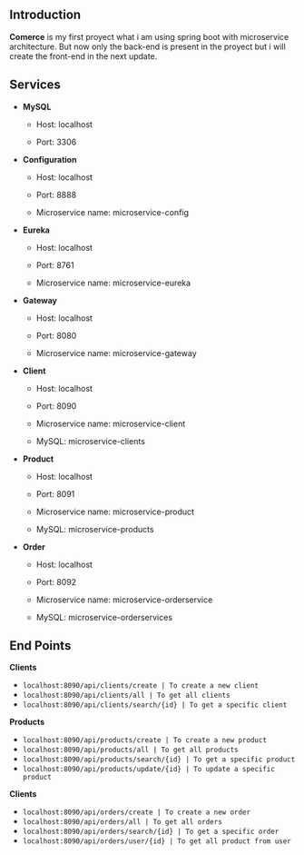 ## Introduction
**Comerce** is my first proyect what i am using spring boot with microservice architecture.
But now only the back-end is present in the proyect but i will create the front-end in the next update.

## Services
* **MySQL** <p>
   * Host: localhost <p>
   * Port: 3306

* **Configuration** <p>
  * Host: localhost <p>
  * Port: 8888  <p>
  * Microservice name: microservice-config

* **Eureka** <p>
  * Host: localhost  <p>
  * Port: 8761  <p>
  * Microservice name: microservice-eureka

* **Gateway** <p>
  * Host: localhost  <p>
  * Port: 8080  <p>
  * Microservice name: microservice-gateway

* **Client** <p>
  * Host: localhost  <p>
  * Port: 8090  <p>
  * Microservice name: microservice-client  <p>
  * MySQL: microservice-clients

* **Product** <p>
  * Host: localhost  <p>
  * Port: 8091  <p>
  * Microservice name: microservice-product  <p>
  * MySQL: microservice-products

* **Order** <p>
  * Host: localhost  <p>
  * Port: 8092  <p>
  * Microservice name: microservice-orderservice  <p>
  * MySQL: microservice-orderservices

## End Points
**Clients** <p>
* ```localhost:8090/api/clients/create | To create a new client```
* ```localhost:8090/api/clients/all | To get all clients```
* ```localhost:8090/api/clients/search/{id} | To get a specific client```

**Products** <p>
* ```localhost:8090/api/products/create | To create a new product```
* ```localhost:8090/api/products/all | To get all products```
* ```localhost:8090/api/products/search/{id} | To get a specific product```
* ```localhost:8090/api/products/update/{id} | To update a specific product```

**Clients** <p>
* ```localhost:8090/api/orders/create | To create a new order```
* ```localhost:8090/api/orders/all | To get all orders```
* ```localhost:8090/api/orders/search/{id} | To get a specific order```
* ```localhost:8090/api/orders/user/{id} | To get all product from user```

